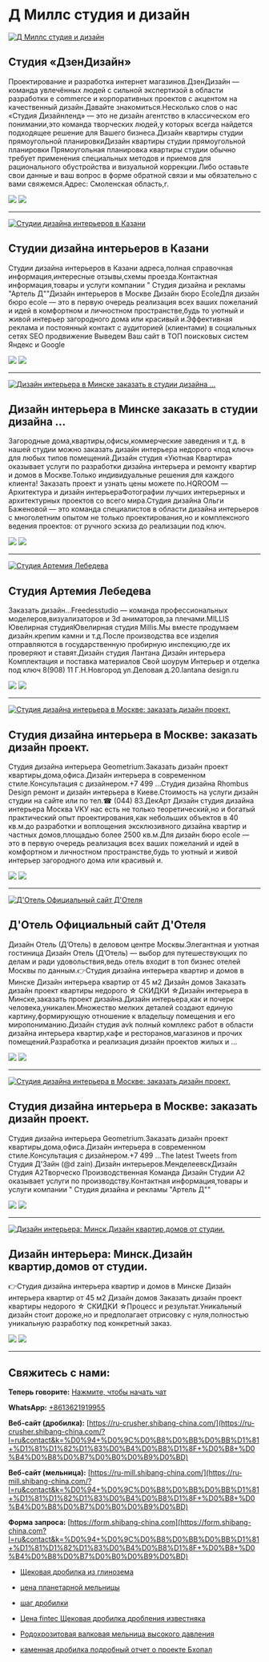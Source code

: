 # Д Миллс студия и дизайн

<a href="https://swt.shibang-china.com/?l=ru&img&k=%D0%94+%D0%9C%D0%B8%D0%BB%D0%BB%D1%81+%D1%81%D1%82%D1%83%D0%B4%D0%B8%D1%8F+%D0%B8+%D0%B4%D0%B8%D0%B7%D0%B0%D0%B9%D0%BD" target="_blank">![Д Миллс студия и дизайн](http://static.shibang-china.com/all-800x300/102.jpg)</a>

## Студия &#171;ДзенДизайн&#187;
Проектирование и разработка интернет магазинов.ДзенДизайн — команда увлечённых людей с сильной экспертизой в области разработки e commerce и корпоративных проектов с акцентом на качественный дизайн.Давайте знакомиться.Несколько слов о нас &#171;Студия Дизайнленд&#187; — это не дизайн агентство в классическом его понимании,это команда творческих людей,у которых всегда найдется подходящее решение для Вашего бизнеса.Дизайн квартиры студии прямоугольной планировкиДизайн квартиры студии прямоугольной планировки Прямоугольная планировка квартиры студии обычно требует применения специальных методов и приемов для рационального обустройства и визуальной коррекции.Либо оставьте свои данные и ваш вопрос в форме обратной связи и мы обязательно с вами свяжемся.Адрес: Смоленская область,г.


<a href="https://whatsapp.shibangsoft.com/WhatsApp.php" target="_blank" title="WhatsApp">![](http://static.shibang-china.com/icon/whatsapp.png)</a> <a href="https://swt.shibang-china.com/?l=ru&icon&k=%D0%94+%D0%9C%D0%B8%D0%BB%D0%BB%D1%81+%D1%81%D1%82%D1%83%D0%B4%D0%B8%D1%8F+%D0%B8+%D0%B4%D0%B8%D0%B7%D0%B0%D0%B9%D0%BD" target="_blank">![](http://static.shibang-china.com/icon/chat-ru.png)</a>

---

<a href="https://swt.shibang-china.com/?l=ru&img&k=%D0%94+%D0%9C%D0%B8%D0%BB%D0%BB%D1%81+%D1%81%D1%82%D1%83%D0%B4%D0%B8%D1%8F+%D0%B8+%D0%B4%D0%B8%D0%B7%D0%B0%D0%B9%D0%BD" target="_blank">![Студии дизайна интерьеров в Казани](http://static.shibang-china.com/all-800x300/1369.jpg)</a>

## Студии дизайна интерьеров в Казани
Студии дизайна интерьеров в Казани адреса,полная справочная информация,интересные отзывы,схемы проезда.Контактная информация,товары и услуги компании &quot; Студия дизайна и рекламы &quot;Артель Д&quot;&quot;Дизайн интерьеров в Москве Дизайн бюро EcoleДля дизайн бюро ecole — это в первую очередь реализация всех ваших пожеланий и идей в комфортном и личностном пространстве,будь то уютный и живой интерьер загородного дома или красивый и.Эффективная реклама и постоянный контакт с аудиторией (клиентами) в социальных сетях SEO продвижение Выведем Ваш сайт в ТОП поисковых систем Яндекс и Google


<a href="https://whatsapp.shibangsoft.com/WhatsApp.php" target="_blank" title="WhatsApp">![](http://static.shibang-china.com/icon/whatsapp.png)</a> <a href="https://swt.shibang-china.com/?l=ru&icon&k=%D0%94+%D0%9C%D0%B8%D0%BB%D0%BB%D1%81+%D1%81%D1%82%D1%83%D0%B4%D0%B8%D1%8F+%D0%B8+%D0%B4%D0%B8%D0%B7%D0%B0%D0%B9%D0%BD" target="_blank">![](http://static.shibang-china.com/icon/chat-ru.png)</a>

---

<a href="https://swt.shibang-china.com/?l=ru&img&k=%D0%94+%D0%9C%D0%B8%D0%BB%D0%BB%D1%81+%D1%81%D1%82%D1%83%D0%B4%D0%B8%D1%8F+%D0%B8+%D0%B4%D0%B8%D0%B7%D0%B0%D0%B9%D0%BD" target="_blank">![Дизайн интерьера в Минске заказать в студии дизайна …](http://static.shibang-china.com/all-800x300/166.jpg)</a>

## Дизайн интерьера в Минске заказать в студии дизайна …
Загородные дома,квартиры,офисы,коммерческие заведения и т.д. в нашей студии можно заказать дизайн интерьера недорого &#171;под ключ&#187; для любых типов помещений.Дизайн студия &#171;Уютная Квартира&#187; оказывает услуги по разработки дизайна интерьера и ремонту квартир и домов в Москве.Только индивидуальные решения для каждого клиента! Заказать проект и узнать цены можете по.HQROOM — Архитектура и дизайн интерьераФотографии лучших интерьерных и архитектурных проектов со всего мира.Студия дизайна Ольги Баженовой — это команда специалистов в области дизайна интерьеров с многолетним опытом не только проектирования,но и комплексного ведения проектов: от ручного эскиза до реализации под ключ.


<a href="https://whatsapp.shibangsoft.com/WhatsApp.php" target="_blank" title="WhatsApp">![](http://static.shibang-china.com/icon/whatsapp.png)</a> <a href="https://swt.shibang-china.com/?l=ru&icon&k=%D0%94+%D0%9C%D0%B8%D0%BB%D0%BB%D1%81+%D1%81%D1%82%D1%83%D0%B4%D0%B8%D1%8F+%D0%B8+%D0%B4%D0%B8%D0%B7%D0%B0%D0%B9%D0%BD" target="_blank">![](http://static.shibang-china.com/icon/chat-ru.png)</a>

---

<a href="https://swt.shibang-china.com/?l=ru&img&k=%D0%94+%D0%9C%D0%B8%D0%BB%D0%BB%D1%81+%D1%81%D1%82%D1%83%D0%B4%D0%B8%D1%8F+%D0%B8+%D0%B4%D0%B8%D0%B7%D0%B0%D0%B9%D0%BD" target="_blank">![Студия Артемия Лебедева](http://static.shibang-china.com/all-800x300/1281.jpg)</a>

## Студия Артемия Лебедева
Заказать дизайн…Freedesstudio — команда профессиональных моделеров,визуализаторов и 3d аниматоров,за плечами.MILLIS Ювелирная студияЮвелирная студия Millis.Мы вместе продумаем дизайн.крепим камни и т.д.После производства все изделия отправляются в государственную пробирную инспекцию,где их проверяют и ставят.Дизайн студия Лантана Дизайн интерьера Комплектация и поставка материалов Свой шоурум Интерьер и отделка под ключ 8(908) 11 Г.Н.Новгород ул.Деловая д.20.lantana design.ru


<a href="https://whatsapp.shibangsoft.com/WhatsApp.php" target="_blank" title="WhatsApp">![](http://static.shibang-china.com/icon/whatsapp.png)</a> <a href="https://swt.shibang-china.com/?l=ru&icon&k=%D0%94+%D0%9C%D0%B8%D0%BB%D0%BB%D1%81+%D1%81%D1%82%D1%83%D0%B4%D0%B8%D1%8F+%D0%B8+%D0%B4%D0%B8%D0%B7%D0%B0%D0%B9%D0%BD" target="_blank">![](http://static.shibang-china.com/icon/chat-ru.png)</a>

---

<a href="https://swt.shibang-china.com/?l=ru&img&k=%D0%94+%D0%9C%D0%B8%D0%BB%D0%BB%D1%81+%D1%81%D1%82%D1%83%D0%B4%D0%B8%D1%8F+%D0%B8+%D0%B4%D0%B8%D0%B7%D0%B0%D0%B9%D0%BD" target="_blank">![Студия дизайна интерьера в Москве: заказать дизайн проект.](http://static.shibang-china.com/all-800x300/1162.jpg)</a>

## Студия дизайна интерьера в Москве: заказать дизайн проект.
Студия дизайна интерьера Geometrium.Заказать дизайн проект квартиры,дома,офиса.Дизайн интерьера в современном стиле.Консультация с дизайнером.+7 499 …Студия дизайна Rhombus Design ремонт и дизайн интерьера в Киеве.Стоимость на услуги дизайн студии на сайте или по тел.☎ (044) 83.ДекАрт Дизайн студия дизайна интерьера Москва VKУ нас есть не только теоретический,но и богатый практический опыт проектирования,как небольших объектов в 40 кв.м.до разработки и воплощения эксклюзивного дизайна квартир и частных домов,площадью более 2500 кв.м.Для дизайн бюро ecole — это в первую очередь реализация всех ваших пожеланий и идей в комфортном и личностном пространстве,будь то уютный и живой интерьер загородного дома или красивый и.


<a href="https://whatsapp.shibangsoft.com/WhatsApp.php" target="_blank" title="WhatsApp">![](http://static.shibang-china.com/icon/whatsapp.png)</a> <a href="https://swt.shibang-china.com/?l=ru&icon&k=%D0%94+%D0%9C%D0%B8%D0%BB%D0%BB%D1%81+%D1%81%D1%82%D1%83%D0%B4%D0%B8%D1%8F+%D0%B8+%D0%B4%D0%B8%D0%B7%D0%B0%D0%B9%D0%BD" target="_blank">![](http://static.shibang-china.com/icon/chat-ru.png)</a>

---

<a href="https://swt.shibang-china.com/?l=ru&img&k=%D0%94+%D0%9C%D0%B8%D0%BB%D0%BB%D1%81+%D1%81%D1%82%D1%83%D0%B4%D0%B8%D1%8F+%D0%B8+%D0%B4%D0%B8%D0%B7%D0%B0%D0%B9%D0%BD" target="_blank">![Д'Отель Официальный сайт Д'Отеля](http://static.shibang-china.com/all-800x300/294.jpg)</a>

## Д'Отель Официальный сайт Д'Отеля
Дизайн Отель (Д’Отель) в деловом центре Москвы.Элегантная и уютная гостиница Дизайн Отель (Д’Отель) — выбор для путешествующих по делам и ради удовольствия,ведь отель входит в топ бизнес отелей Москвы по данным.👉Студия дизайна интерьера квартир и домов в Минске Дизайн интерьера квартир от 45 м2 Дизайн домов Заказать дизайн проект квартиры недорого ☆ СКИДКИ ☆Дизайн интерьера в Минске,заказать проект дизайна.Дизайн интерьера,как и почерк человека,уникален.Множество мелких деталей создают единую картину,формирующую отношение к владельцу помещения и его миропониманию.Дизайн студия avk полный комплекс работ в области дизайна интерьера квартир,кафе и ресторанов,магазинов и прочих помещений.Разработка и реализация дизайн проектов жилых и …


<a href="https://whatsapp.shibangsoft.com/WhatsApp.php" target="_blank" title="WhatsApp">![](http://static.shibang-china.com/icon/whatsapp.png)</a> <a href="https://swt.shibang-china.com/?l=ru&icon&k=%D0%94+%D0%9C%D0%B8%D0%BB%D0%BB%D1%81+%D1%81%D1%82%D1%83%D0%B4%D0%B8%D1%8F+%D0%B8+%D0%B4%D0%B8%D0%B7%D0%B0%D0%B9%D0%BD" target="_blank">![](http://static.shibang-china.com/icon/chat-ru.png)</a>

---

<a href="https://swt.shibang-china.com/?l=ru&img&k=%D0%94+%D0%9C%D0%B8%D0%BB%D0%BB%D1%81+%D1%81%D1%82%D1%83%D0%B4%D0%B8%D1%8F+%D0%B8+%D0%B4%D0%B8%D0%B7%D0%B0%D0%B9%D0%BD" target="_blank">![Студия дизайна интерьера в Москве: заказать дизайн проект.](http://static.shibang-china.com/all-800x300/681.jpg)</a>

## Студия дизайна интерьера в Москве: заказать дизайн проект.
Студия дизайна интерьера Geometrium.Заказать дизайн проект квартиры,дома,офиса.Дизайн интерьера в современном стиле.Консультация с дизайнером.+7 499 …The latest Tweets from Студия Д'Зайн (@d zain).Дизайн интерьеров.МенделеевскДизайн Студия А2Творческо Производственная Команда Дизайн Студии А2 оказывает услуги по производству.Контактная информация,товары и услуги компании &quot; Студия дизайна и рекламы &quot;Артель Д&quot;&quot;


<a href="https://whatsapp.shibangsoft.com/WhatsApp.php" target="_blank" title="WhatsApp">![](http://static.shibang-china.com/icon/whatsapp.png)</a> <a href="https://swt.shibang-china.com/?l=ru&icon&k=%D0%94+%D0%9C%D0%B8%D0%BB%D0%BB%D1%81+%D1%81%D1%82%D1%83%D0%B4%D0%B8%D1%8F+%D0%B8+%D0%B4%D0%B8%D0%B7%D0%B0%D0%B9%D0%BD" target="_blank">![](http://static.shibang-china.com/icon/chat-ru.png)</a>

---

<a href="https://swt.shibang-china.com/?l=ru&img&k=%D0%94+%D0%9C%D0%B8%D0%BB%D0%BB%D1%81+%D1%81%D1%82%D1%83%D0%B4%D0%B8%D1%8F+%D0%B8+%D0%B4%D0%B8%D0%B7%D0%B0%D0%B9%D0%BD" target="_blank">![Дизайн интерьера: Минск.Дизайн квартир,домов от студии.](http://static.shibang-china.com/all-800x300/637.jpg)</a>

## Дизайн интерьера: Минск.Дизайн квартир,домов от студии.
👉Студия дизайна интерьера квартир и домов в Минске Дизайн интерьера квартир от 45 м2 Дизайн домов Заказать дизайн проект квартиры недорого ☆ СКИДКИ ☆Процесс и результат.Уникальный дизайн стоит дороже,но и предполагает отрисовку с нуля,полностью уникальную разработку под конкретный заказ.

<a href="https://whatsapp.shibangsoft.com/WhatsApp.php" target="_blank" title="WhatsApp">![](http://static.shibang-china.com/icon/whatsapp.png)</a> <a href="https://swt.shibang-china.com/?l=ru&icon&k=%D0%94+%D0%9C%D0%B8%D0%BB%D0%BB%D1%81+%D1%81%D1%82%D1%83%D0%B4%D0%B8%D1%8F+%D0%B8+%D0%B4%D0%B8%D0%B7%D0%B0%D0%B9%D0%BD" target="_blank">![](http://static.shibang-china.com/icon/chat-ru.png)</a>

---
## Свяжитесь с нами:

**Теперь говорите:** [Нажмите, чтобы начать чат](https://swt.shibang-china.com?l=ru&contact&k=%D0%94+%D0%9C%D0%B8%D0%BB%D0%BB%D1%81+%D1%81%D1%82%D1%83%D0%B4%D0%B8%D1%8F+%D0%B8+%D0%B4%D0%B8%D0%B7%D0%B0%D0%B9%D0%BD)

**WhatsApp:**  [+8613621919955](https://whatsapp.shibangsoft.com/WhatsApp.php)

**Веб-сайт (дробилка):** [https://ru-crusher.shibang-china.com/](https://ru-crusher.shibang-china.com/?l=ru&contact&k=%D0%94+%D0%9C%D0%B8%D0%BB%D0%BB%D1%81+%D1%81%D1%82%D1%83%D0%B4%D0%B8%D1%8F+%D0%B8+%D0%B4%D0%B8%D0%B7%D0%B0%D0%B9%D0%BD)

**Веб-сайт (мельница):** [https://ru-mill.shibang-china.com/](https://ru-mill.shibang-china.com/?l=ru&contact&k=%D0%94+%D0%9C%D0%B8%D0%BB%D0%BB%D1%81+%D1%81%D1%82%D1%83%D0%B4%D0%B8%D1%8F+%D0%B8+%D0%B4%D0%B8%D0%B7%D0%B0%D0%B9%D0%BD)

**Форма запроса:** [https://form.shibang-china.com](https://form.shibang-china.com?l=ru&contact&k=%D0%94+%D0%9C%D0%B8%D0%BB%D0%BB%D1%81+%D1%81%D1%82%D1%83%D0%B4%D0%B8%D1%8F+%D0%B8+%D0%B4%D0%B8%D0%B7%D0%B0%D0%B9%D0%BD)

* [Щековая дробилка из глинозема](../124/%D0%A9%D0%B5%D0%BA%D0%BE%D0%B2%D0%B0%D1%8F%20%D0%B4%D1%80%D0%BE%D0%B1%D0%B8%D0%BB%D0%BA%D0%B0%20%D0%B8%D0%B7%20%D0%B3%D0%BB%D0%B8%D0%BD%D0%BE%D0%B7%D0%B5%D0%BC%D0%B0.md)

* [цена планетарной мельницы](../125/%D1%86%D0%B5%D0%BD%D0%B0%20%D0%BF%D0%BB%D0%B0%D0%BD%D0%B5%D1%82%D0%B0%D1%80%D0%BD%D0%BE%D0%B9%20%D0%BC%D0%B5%D0%BB%D1%8C%D0%BD%D0%B8%D1%86%D1%8B.md)

* [шаг дробилки](../124/%D1%88%D0%B0%D0%B3%20%D0%B4%D1%80%D0%BE%D0%B1%D0%B8%D0%BB%D0%BA%D0%B8.md)

* [Цена fintec Щековая дробилка дробления известняка](../122/%D0%A6%D0%B5%D0%BD%D0%B0%20fintec%20%D0%A9%D0%B5%D0%BA%D0%BE%D0%B2%D0%B0%D1%8F%20%D0%B4%D1%80%D0%BE%D0%B1%D0%B8%D0%BB%D0%BA%D0%B0%20%D0%B4%D1%80%D0%BE%D0%B1%D0%BB%D0%B5%D0%BD%D0%B8%D1%8F%20%D0%B8%D0%B7%D0%B2%D0%B5%D1%81%D1%82%D0%BD%D1%8F%D0%BA%D0%B0.md)

* [Родохрозитовая валковая мельница высокого давления](../125/%D0%A0%D0%BE%D0%B4%D0%BE%D1%85%D1%80%D0%BE%D0%B7%D0%B8%D1%82%D0%BE%D0%B2%D0%B0%D1%8F%20%D0%B2%D0%B0%D0%BB%D0%BA%D0%BE%D0%B2%D0%B0%D1%8F%20%D0%BC%D0%B5%D0%BB%D1%8C%D0%BD%D0%B8%D1%86%D0%B0%20%D0%B2%D1%8B%D1%81%D0%BE%D0%BA%D0%BE%D0%B3%D0%BE%20%D0%B4%D0%B0%D0%B2%D0%BB%D0%B5%D0%BD%D0%B8%D1%8F.md)

* [каменная дробилка подробный отчет о проекте Бхопал](../123/%D0%BA%D0%B0%D0%BC%D0%B5%D0%BD%D0%BD%D0%B0%D1%8F%20%D0%B4%D1%80%D0%BE%D0%B1%D0%B8%D0%BB%D0%BA%D0%B0%20%D0%BF%D0%BE%D0%B4%D1%80%D0%BE%D0%B1%D0%BD%D1%8B%D0%B9%20%D0%BE%D1%82%D1%87%D0%B5%D1%82%20%D0%BE%20%D0%BF%D1%80%D0%BE%D0%B5%D0%BA%D1%82%D0%B5%20%D0%91%D1%85%D0%BE%D0%BF%D0%B0%D0%BB.md)